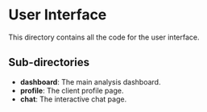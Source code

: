 # User Interface

This directory contains all the code for the user interface.

## Sub-directories

-   **dashboard**: The main analysis dashboard.
-   **profile**: The client profile page.
-   **chat**: The interactive chat page.
